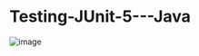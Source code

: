 # Testing-JUnit-5---Java

![image](https://user-images.githubusercontent.com/52107919/189309914-d93410e7-420e-44eb-a218-14ea75a7f805.png)

